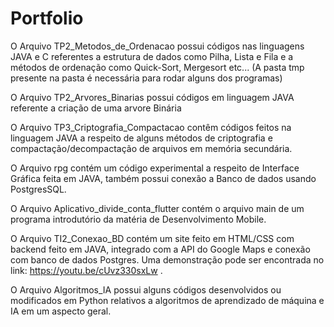# Portfolio

O Arquivo TP2_Metodos_de_Ordenacao possui códigos nas linguagens JAVA  e C referentes a estrutura de dados como Pilha, Lista e Fila e a métodos de ordenação como Quick-Sort, Mergesort etc... (A pasta tmp presente na pasta é necessária para rodar alguns dos programas)

O Arquivo TP2_Arvores_Binarias possui códigos em linguagem JAVA referente a criação de uma arvore Binária

O Arquivo TP3_Criptografia_Compactacao contêm códigos feitos na linguagem JAVA a respeito de alguns métodos de criptografia e compactação/decompactação de arquivos em memória secundária.

O Arquivo rpg contém um código experimental a respeito de Interface Gráfica feita em JAVA, também possui conexão a Banco de dados usando PostgresSQL.

O Arquivo Aplicativo_divide_conta_flutter contém o arquivo main de um programa introdutório da matéria de Desenvolvimento Mobile.

O Arquivo TI2_Conexao_BD contém um site feito em HTML/CSS com backend feito em JAVA, integrado com a API do Google Maps e conexão com banco de dados Postgres. Uma demonstração pode ser encontrada no link: https://youtu.be/cUvz330sxLw .

O Arquivo Algoritmos_IA possui alguns códigos desenvolvidos ou modificados em Python relativos a algoritmos de aprendizado de máquina e IA em um aspecto geral.
